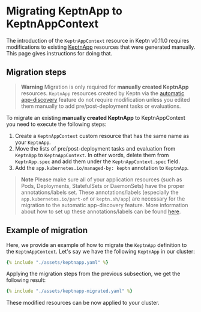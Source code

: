 # Migrating KeptnApp to KeptnAppContext

The introduction of the `KeptnAppContext` resource
in Keptn v0.11.0
requires modifications to existing
[KeptnApp](../../reference/crd-reference/app.md)
resources that were generated manually.
This page gives instructions for doing that.

## Migration steps

> **Warning**
Migration is only required for
**manually created KeptnApp** resources.
`KeptnApp` resources created by
Keptn via the
[automatic app-discovery](../../guides/auto-app-discovery.md)
feature do not require modification
unless you edited them manually to add pre/post-deployment tasks
or evaluations.

To migrate an existing **manually created KeptnApp** to KeptnAppContext
you need to execute the following steps:

1. Create a `KeptnAppContext` custom resource that has the same name
as your `KeptnApp`.
2. Move the lists of pre/post-deployment tasks and evaluation from `KeptnApp`
to `KeptnAppContext`.
In other words, delete them from `KeptnApp.spec` and add them under the `KeptnAppContext.spec` field.
3. Add the `app.kubernetes.io/managed-by: keptn` annotation
to `KeptnApp`.

> **Note**
Please make sure all of your application resources
(such as Pods, Deployments, StatefulSets or DaemonSets)
have the proper annotations/labels set.
These annotations/labels (especially the
`app.kubernetes.io/part-of` or `keptn.sh/app`)
are necessary for the migration to the
automatic app-discovery feature.
More information about how to set up these annotations/labels
can be found [here](../../guides/integrate.md#basic-annotations).

## Example of migration

Here, we provide an example of how to
migrate the `KeptnApp` definition to the `KeptnAppContext`.
Let's say we have the following `KeptnApp` in our cluster:

```yaml
{% include "./assets/keptnapp.yaml" %}
```

Applying the migration steps from the previous subsection, we get the
following result:

```yaml
{% include "./assets/keptnapp-migrated.yaml" %}
```

These modified resources can be now applied to your cluster.
